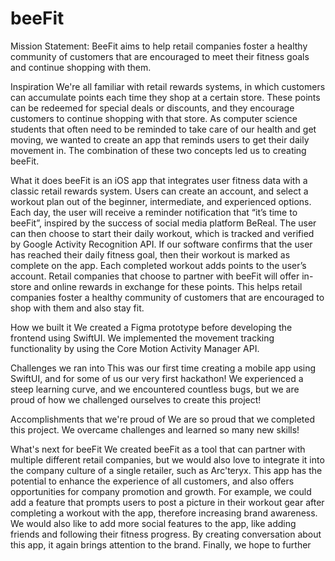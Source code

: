 # beeFit

Mission Statement:
BeeFit aims to help retail companies foster a healthy community of customers that are encouraged to meet their fitness goals and continue shopping with them.

Inspiration
We're all familiar with retail rewards systems, in which customers can accumulate points each time they shop at a certain store. These points can be redeemed for special deals or discounts, and they encourage customers to continue shopping with that store. As computer science students that often need to be reminded to take care of our health and get moving, we wanted to create an app that reminds users to get their daily movement in. The combination of these two concepts led us to creating beeFit.

What it does
beeFit is an iOS app that integrates user fitness data with a classic retail rewards system. Users can create an account, and select a workout plan out of the beginner, intermediate, and experienced options. Each day, the user will receive a reminder notification that “it’s time to beeFit”, inspired by the success of social media platform BeReal. The user can then choose to start their daily workout, which is tracked and verified by Google Activity Recognition API. If our software confirms that the user has reached their daily fitness goal, then their workout is marked as complete on the app. Each completed workout adds points to the user’s account. Retail companies that choose to partner with beeFit will offer in-store and online rewards in exchange for these points. This helps retail companies foster a healthy community of customers that are encouraged to shop with them and also stay fit.

How we built it
We created a Figma prototype before developing the frontend using SwiftUI. We implemented the movement tracking functionality by using the Core Motion Activity Manager API.

Challenges we ran into
This was our first time creating a mobile app using SwiftUI, and for some of us our very first hackathon! We experienced a steep learning curve, and we encountered countless bugs, but we are proud of how we challenged ourselves to create this project!

Accomplishments that we're proud of
We are so proud that we completed this project. We overcame challenges and learned so many new skills!

What's next for beeFit
We created beeFit as a tool that can partner with multiple different retail companies, but we would also love to integrate it into the company culture of a single retailer, such as Arc'teryx. This app has the potential to enhance the experience of all customers, and also offers opportunities for company promotion and growth. For example, we could add a feature that prompts users to post a picture in their workout gear after completing a workout with the app, therefore increasing brand awareness. We would also like to add more social features to the app, like adding friends and following their fitness progress. By creating conversation about this app, it again brings attention to the brand. Finally, we hope to further
